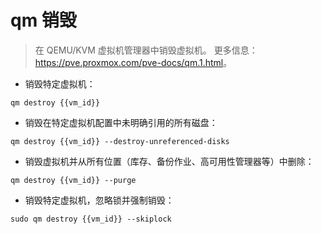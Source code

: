 # qm 销毁

> 在 QEMU/KVM 虚拟机管理器中销毁虚拟机。
> 更多信息：<https://pve.proxmox.com/pve-docs/qm.1.html>。

- 销毁特定虚拟机：

`qm destroy {{vm_id}}`

- 销毁在特定虚拟机配置中未明确引用的所有磁盘：

`qm destroy {{vm_id}} --destroy-unreferenced-disks`

- 销毁虚拟机并从所有位置（库存、备份作业、高可用性管理器等）中删除：

`qm destroy {{vm_id}} --purge`

- 销毁特定虚拟机，忽略锁并强制销毁：

`sudo qm destroy {{vm_id}} --skiplock`